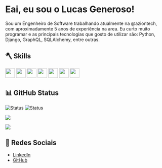 # Eai, eu sou o Lucas Generoso!
Sou um Engenheiro de Software trabalhando atualmente na @aziontech, com aproximadamente 5 anos de experiência na area. Eu curto muito programar e as principais tecnologias que gosto de utilizar são: Python, Django, GraphQL, SQLAlchemy, entre outras.

## 🪓 Skills
<p>
<img src="https://img.shields.io/badge/python-3670A0?style=for-the-badge&logo=python&logoColor=ffdd54" style="margin-bottom: 4px;" height="30px">
<img src="https://img.shields.io/badge/django-092E20?style=for-the-badge&logo=django&logoColor=ffdd54" style="margin-bottom: 4px;" height="30px">
<img src="https://img.shields.io/badge/sqlalchemy-DA2A2A?style=for-the-badge&logo=sqlalchemy&logoColor=e535ab" style="margin-bottom: 4px;" height="30px">
<img src="https://img.shields.io/badge/graphql-E535AB?style=for-the-badge&logo=graphql&logoColor=fffff" style="margin-bottom: 4px;" height="30px">
<img src="https://img.shields.io/badge/docker-0DB7ED?style=for-the-badge&logo=docker&logoColor=white" style="margin-bottom: 4px;" height="30px">
<img src="https://img.shields.io/badge/kubernetes-3970E4?style=for-the-badge&logo=kubernetes&logoColor=white" style="margin-bottom: 4px;" height="30px">
<img src="https://img.shields.io/badge/git-%23F05033.svg?style=for-the-badge&logo=git&logoColor=white" style="margin-bottom: 4px;" height="30px">
</p>

## 📊 GitHub Status
![Status](https://img.shields.io/github/followers/LucasGeneroso?style=social) ![Status](https://img.shields.io/github/stars/LucasGeneroso?style=social)

<p><img src="https://github-readme-stats.vercel.app/api?username=LucasGeneroso&show_icons=true"><p>
<p><img src="https://github-readme-stats.vercel.app/api/top-langs/?username=LucasGeneroso&layout=compact"><p>

## 📲 Redes Sociais
- [LinkedIn](https://www.linkedin.com/in/lucas-generoso-531191193/)
- [GitHub](https://github.com/LucasGeneroso)
